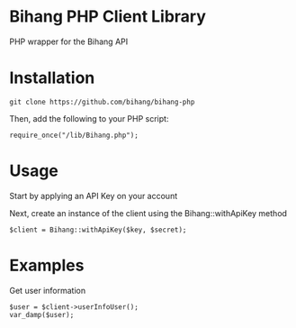 Bihang PHP Client Library
=========================

PHP wrapper for the Bihang API

Installation
============

    git clone https://github.com/bihang/bihang-php
    



Then, add the following to your PHP script:
    
    require_once("/lib/Bihang.php");
    
Usage
=====

Start by applying an API Key on your account

Next, create an instance of the client using the Bihang::withApiKey method

    $client = Bihang::withApiKey($key, $secret);
    
Examples
=
 
Get user information

    $user = $client->userInfoUser();
    var_damp($user);
